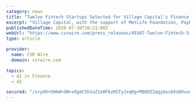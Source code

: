 ```yaml
---
category: news
title: "Twelve Fintech Startups Selected for Village Capital's Finance Forward Latin America 2020 Accelerator"
excerpt: "Village Capital, with the support of MetLife Foundation, PayPal, and Moody’s, today announced the twelve early-stage fintech startups selected to take part in Finance Forward Latin America 2020. An accelerator,"
publishedDateTime: 2020-07-30T16:21:00Z
webUrl: "https://www.csrwire.com/press_releases/45507-Twelve-Fintech-Startups-Selected-for-Village-Capital-s-Finance-Forward-Latin-America-2020-Accelerator"
type: article

provider:
  name: CSR Wire
  domain: csrwire.com

topics:
  - AI in Finance
  - AI

secured: "/uryXK+5HkW+dN+xOgmC5h1aZ1e0FbzHSTyJxqKg+MQ6DZ2qqyGosb6sNXvumVEZjZhJ7GLoSZuGeHzEKFQnIB1Yq2YV2dKqMWnluGvu2Py+RL5znCzZKps0PR7KAAD+pUh5esKa0LQvZornny06/qVbeCMP3x8wlm/SpBGRwq+7p37i1Y8JlF3rGRBObEdc4WPwPR89DPoRmt0BCN+sYSWwUOGQki1TD3dmaB8kGnNqZwZwkGPQ9ykVqreYgqPmvF/nxE1ph8mOZF6RLOImqtp4WcUkSih8bKCXuiHp7BlhhYKFk9PY+rrFngwA4+oYKoQpT4j0jj76nKBSlIM4qQ==;ezLb7PUCIYNJ0Ko9byJ9YQ=="
---
```


